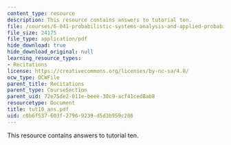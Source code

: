 ```yaml
---
content_type: resource
description: This resource contains answers to tutorial ten.
file: /courses/6-041-probabilistic-systems-analysis-and-applied-probability-spring-2006/c0b6f537603f27969239d5d3b959c286_tut10_ans.pdf
file_size: 24175
file_type: application/pdf
hide_download: true
hide_download_original: null
learning_resource_types:
- Recitations
license: https://creativecommons.org/licenses/by-nc-sa/4.0/
ocw_type: OCWFile
parent_title: Recitations
parent_type: CourseSection
parent_uid: 72e75de2-011e-beee-30c9-acf41ced8ab8
resourcetype: Document
title: tut10_ans.pdf
uid: c0b6f537-603f-2796-9239-d5d3b959c286
---
```

This resource contains answers to tutorial ten.